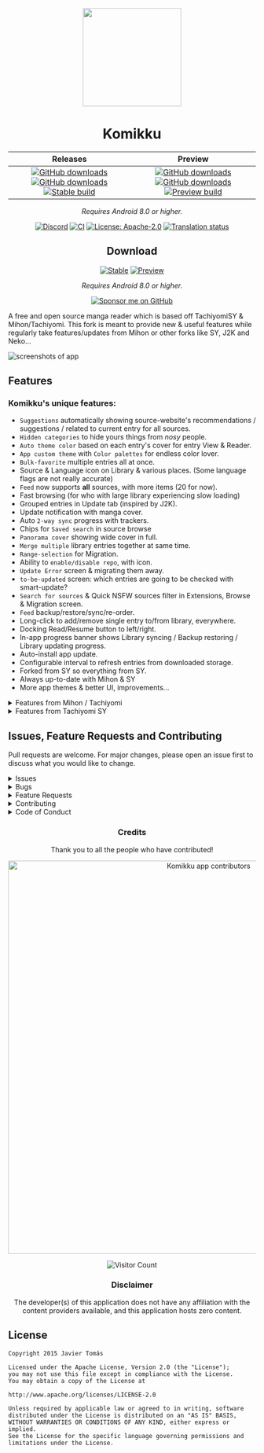 <div align="center">

<a href="https://komikku-app.github.io">
  <img width=200px height=200px src="./.github/readme-images/app-icon.png"/>
</a>

 <h1 align="center"> Komikku </h1>

| Releases | Preview |
|:--------:|:-------:|
| [![GitHub downloads](https://img.shields.io/github/downloads/komikku-app/komikku/latest/total?label=Latest%20Downloads&labelColor=27303D&color=0D1117&logo=github&logoColor=FFFFFF&style=flat)](https://github.com/komikku-app/komikku/releases/latest) [![GitHub downloads](https://img.shields.io/github/downloads/komikku-app/komikku/total?label=Total%20Downloads&labelColor=27303D&color=0D1117&logo=github&logoColor=FFFFFF&style=flat)](https://github.com/komikku-app/komikku/releases) [![Stable build](https://img.shields.io/github/actions/workflow/status/komikku-app/komikku/build_release.yml?labelColor=27303D&label=Stable&labelColor=06599d&color=043b69)](https://github.com/komikku-app/komikku/actions/workflows/build_release.yml) | [![GitHub downloads](https://img.shields.io/github/downloads/komikku-app/komikku-preview/latest/total?label=Latest%20Downloads&labelColor=27303D&color=0D1117&logo=github&logoColor=FFFFFF&style=flat)](https://github.com/komikku-app/komikku-preview/releases/latest) [![GitHub downloads](https://img.shields.io/github/downloads/komikku-app/komikku-preview/total?label=Total%20Downloads&labelColor=27303D&color=0D1117&logo=github&logoColor=FFFFFF&style=flat)](https://github.com/komikku-app/komikku-preview/releases) [![Preview build](https://img.shields.io/github/actions/workflow/status/komikku-app/komikku-preview/build_app.yml?labelColor=27303D&label=Preview&labelColor=2c2c47&color=1c1c39)](https://github.com/komikku-app/komikku-preview/actions/workflows/build_app.yml) |

*Requires Android 8.0 or higher.*

[![Discord](https://img.shields.io/discord/1242381704459452488.svg?label=&labelColor=6A7EC2&color=7389D8&logo=discord&logoColor=FFFFFF)](https://discord.gg/85jB7V5AJR)
[![CI](https://img.shields.io/github/actions/workflow/status/komikku-app/komikku/build_push.yml?labelColor=27303D&label=CI)](https://github.com/komikku-app/komikku/actions/workflows/build_push.yml)
[![License: Apache-2.0](https://img.shields.io/github/license/komikku-app/komikku?labelColor=27303D&color=0877d2)](/LICENSE)
[![Translation status](https://img.shields.io/weblate/progress/komikku-app?labelColor=27303D&color=946300)](https://hosted.weblate.org/engage/komikku-app/)

## Download

[![Stable](https://img.shields.io/github/release/komikku-app/komikku.svg?maxAge=3600&label=Stable&labelColor=06599d&color=043b69)](https://github.com/komikku-app/komikku/releases/latest)
[![Preview](https://img.shields.io/github/v/release/komikku-app/komikku-preview.svg?maxAge=3600&label=Preview&labelColor=2c2c47&color=1c1c39)](https://github.com/komikku-app/komikku-preview/releases/latest)

*Requires Android 8.0 or higher.*

[![Sponsor me on GitHub](https://custom-icon-badges.demolab.com/badge/-Sponsor-ea4aaa?style=for-the-badge&logo=heart&logoColor=white)](https://github.com/sponsors/cuong-tran "Sponsor me on GitHub")

<div align="left">
A free and open source manga reader which is based off TachiyomiSY & Mihon/Tachiyomi. This fork is meant to provide new & useful features while regularly take features/updates from Mihon or other forks like SY, J2K and Neko...

![screenshots of app](./.github/readme-images/screens.png)

<div align="left">

## Features

### Komikku's unique features:
- `Suggestions` automatically showing source-website's recommendations / suggestions / related to current entry for all sources.
- `Hidden categories` to hide yours things from *nosy* people.
- `Auto theme color` based on each entry's cover for entry View & Reader.
- `App custom theme` with `Color palettes` for endless color lover.
- `Bulk-favorite` multiple entries all at once.
- Source & Language icon on Library & various places. (Some language flags are not really accurate)
- `Feed` now supports **all** sources, with more items (20 for now).
- Fast browsing (for who with large library experiencing slow loading)
- Grouped entries in Update tab (inspired by J2K).
- Update notification with manga cover.
- Auto `2-way sync` progress with trackers.
- Chips for `Saved search` in source browse
- `Panorama cover` showing wide cover in full.
- `Merge multiple` library entries together at same time.
- `Range-selection` for Migration.
- Ability to `enable/disable repo`, with icon.
- `Update Error` screen & migrating them away.
- `to-be-updated` screen: which entries are going to be checked with smart-update?
- `Search for sources` & Quick NSFW sources filter in Extensions, Browse & Migration screen.
- `Feed` backup/restore/sync/re-order.
- Long-click to add/remove single entry to/from library, everywhere.
- Docking Read/Resume button to left/right.
- In-app progress banner shows Library syncing / Backup restoring / Library updating progress.
- Auto-install app update.
- Configurable interval to refresh entries from downloaded storage.
- Forked from SY so everything from SY.
- Always up-to-date with Mihon & SY
- More app themes & better UI, improvements...


<details>
  <summary>Features from Mihon / Tachiyomi</summary>

#### All up-to-date features from Mihon / Tachiyomi (original), include:

* Online reading from a variety of sources
* Local reading of downloaded content
* A configurable reader with multiple viewers, reading directions and other settings.
* Tracker support: [MyAnimeList](https://myanimelist.net/), [AniList](https://anilist.co/), [Kitsu](https://kitsu.app/), [MangaUpdates](https://mangaupdates.com), [Shikimori](https://shikimori.one), [Bangumi](https://bgm.tv/)
* Categories to organize your library
* Light and dark themes
* Schedule updating your library for new chapters
* Create backups locally to read offline or to your desired cloud service
* Continue reading button in library

</details>

<details>
  <summary>Features from Tachiyomi SY</summary>

#### All features from TachiyomiSY:
* Feed tab, where you can easily view the latest entries or saved search from multiple sources at same time.
* Automatic webtoon detection, allowing the reader to switch to webtoon mode automatically when viewing one
* Manga recommendations, uses MAL and Anilist, as well as Neko Similar Manga for Mangadex manga (Thanks to Az, She11Shocked, Carlos, and Goldbattle)
* Lewd filter, hide the lewd manga in your library when you want to
* Tracking filter, filter your tracked manga so you can see them or see non-tracked manga, made by She11Shocked
* Search tracking status in library, made by She11Shocked
* Custom categories for sources, liked the pinned sources, but you can make your own versions and put any sources in them
* Manga info edit
* Manga Cover view + share and save
* Dynamic Categories, view the library in multiple ways
* Smart background for reading modes like LTR or Vertical, changes the background based on the page color
* Force disable webtoon zoom
* Hentai features enable/disable, in advanced settings
* Quick clean titles
* Source migration, migrate all your manga from one source to another
* Saving searches
* Autoscroll
* Page preload customization
* Customize image cache size
* Batch import of custom sources and featured extensions
* Advanced source settings page, searching, enable/disable all
* Click tag for local search, long click tag for global search
* Merge multiple of the same manga from different sources
* Drag and drop library sorting
* Library search engine, includes exclude, quotes as absolute, and a bunch of other ways to search
* New E-Hentai/ExHentai features, such as language settings and watched list settings
* Enhanced views for internal and integrated sources
* Enhanced usability for internal and delegated sources

Custom sources:
* E-Hentai/ExHentai

Additional features for some extensions, features include custom description, opening in app, batch add to library, and a bunch of other things based on the source:
* 8Muses (EroMuse)
* HBrowse
* Mangadex
* NHentai
* Puruin
* Tsumino

</details>

## Issues, Feature Requests and Contributing

Pull requests are welcome. For major changes, please open an issue first to discuss what you would like to change.

<details><summary>Issues</summary>

[Website](https://komikku-app.github.io/)

1. **Before reporting a new issue, take a look at the [FAQ](https://komikku-app.github.io/docs/faq/general), the [changelog](https://github.com/komikku-app/komikku/releases) and the already opened [issues](https://github.com/komikku-app/komikku/issues).**
2. If you are unsure, ask here: [![Discord](https://img.shields.io/discord/1242381704459452488.svg?label=&labelColor=6A7EC2&color=7389D8&logo=discord&logoColor=FFFFFF)](https://discord.gg/85jB7V5AJR)

</details>

<details><summary>Bugs</summary>

* Include version (More → About → Version)
 * If not latest, try updating, it may have already been solved
 * Preview version is equal to the number of commits as seen on the main page
* Include steps to reproduce (if not obvious from description)
* Include screenshot (if needed)
* If it could be device-dependent, try reproducing on another device (if possible)
* Don't group unrelated requests into one issue

Use the [issue forms](https://github.com/komikku-app/komikku/issues/new/choose) to submit a bug.

</details>

<details><summary>Feature Requests</summary>

* Write a detailed issue, explaining what it should do or how.
* Include screenshot (if needed).
</details>

<details><summary>Contributing</summary>

See [CONTRIBUTING.md](./CONTRIBUTING.md).
</details>

<details><summary>Code of Conduct</summary>

See [CODE_OF_CONDUCT.md](./CODE_OF_CONDUCT.md).
</details>

<div align="center">

### Credits

Thank you to all the people who have contributed!

<a href="https://github.com/komikku-app/komikku/graphs/contributors">
    <img src="https://contrib.rocks/image?repo=komikku-app/komikku" alt="Komikku app contributors" title="Komikku app contributors" width="800"/>
</a>

![Visitor Count](https://count.getloli.com/get/@komikku-app?theme=capoo-2)

### Disclaimer

The developer(s) of this application does not have any affiliation with the content providers available, and this application hosts zero content.

<div align="left">

## License

    Copyright 2015 Javier Tomás

    Licensed under the Apache License, Version 2.0 (the "License");
    you may not use this file except in compliance with the License.
    You may obtain a copy of the License at

    http://www.apache.org/licenses/LICENSE-2.0

    Unless required by applicable law or agreed to in writing, software
    distributed under the License is distributed on an "AS IS" BASIS,
    WITHOUT WARRANTIES OR CONDITIONS OF ANY KIND, either express or implied.
    See the License for the specific language governing permissions and
    limitations under the License.
